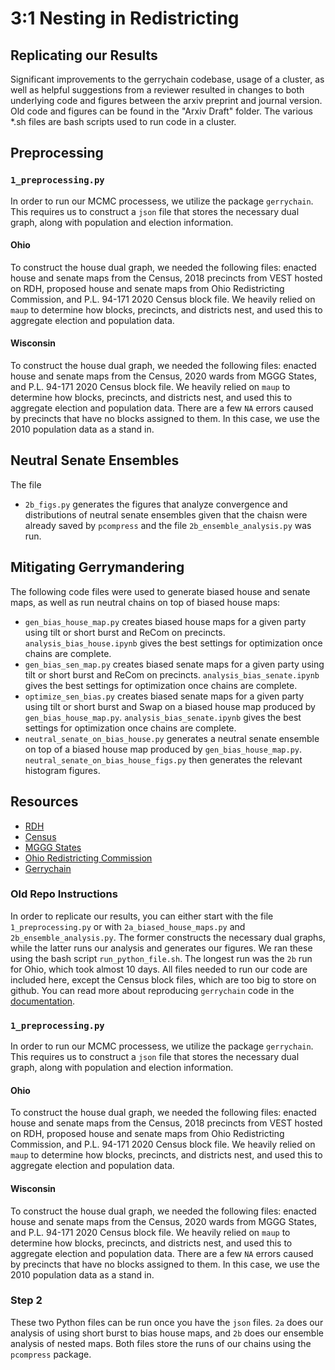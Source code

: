 # 3:1 Nesting in Redistricting 

## Replicating our Results
Significant improvements to the gerrychain codebase, usage of a cluster, as well as helpful suggestions from a reviewer resulted in changes to both underlying code and figures between the arxiv preprint and journal version. Old code and figures can be found in the "Arxiv Draft" folder. The various *.sh files are bash scripts used to run code in a cluster.

## Preprocessing
### `1_preprocessing.py`
In order to run our MCMC processess, we utilize the package `gerrychain`. This requires us to construct a `json` file that stores the necessary dual graph, along with population and election information.

#### Ohio
To construct the house dual graph, we needed the following files: enacted house and senate maps from the Census, 2018 precincts from VEST hosted on RDH, proposed house and senate maps from Ohio Redistricting Commission, and P.L. 94-171 2020 Census block file.
We heavily relied on `maup` to determine how blocks, precincts, and districts nest, and used this to aggregate election and population data.

#### Wisconsin
To construct the house dual graph, we needed the following files: enacted house and senate maps from the Census, 2020 wards from MGGG States, and P.L. 94-171 2020 Census block file.
We heavily relied on `maup` to determine how blocks, precincts, and districts nest, and used this to aggregate election and population data.
There are a few `NA` errors caused by precincts that have no blocks assigned to them.
In this case, we use the 2010 population data as a stand in.

## Neutral Senate Ensembles
The file 
- `2b_figs.py` generates the figures that analyze convergence and distributions of neutral senate ensembles given that the chaisn were already saved by `pcompress` and the file `2b_ensemble_analysis.py` was run.

## Mitigating Gerrymandering
The following code files were used to generate biased house and senate maps, as well as run neutral chains on top of biased house maps:

- `gen_bias_house_map.py` creates biased house maps for a given party using tilt or short burst and ReCom on precincts. `analysis_bias_house.ipynb` gives the best settings for optimization once chains are complete.
- `gen_bias_sen_map.py` creates biased senate maps for a given party using tilt or short burst and ReCom on precincts. `analysis_bias_senate.ipynb` gives the best settings for optimization once chains are complete.
- `optimize_sen_bias.py` creates biased senate maps for a given party using tilt or short burst and Swap on a biased house map produced by `gen_bias_house_map.py`. `analysis_bias_senate.ipynb` gives the best settings for optimization once chains are complete.
- `neutral_senate_on_bias_house.py` generates a neutral senate ensemble on top of a biased house map produced by `gen_bias_house_map.py`. `neutral_senate_on_bias_house_figs.py` then generates the relevant histogram figures.

## Resources
* [RDH](https://redistrictingdatahub.org/)
* [Census](https://www.census.gov/programs-surveys/decennial-census/about/rdo/summary-files.html)
* [MGGG States](https://github.com/mggg-states)
* [Ohio Redistricting Commission](https://archive.redistricting.ohio.gov/maps#view-maps)
* [Gerrychain](https://gerrychain.readthedocs.io/en/latest/index.html)


### Old Repo Instructions
In order to replicate our results, you can either start with the file `1_preprocessing.py` or with `2a_biased_house_maps.py` and `2b_ensemble_analysis.py`. 
The former constructs the necessary dual graphs, while the latter runs our analysis and generates our figures.
We ran these using the bash script `run_python_file.sh`.
The longest run was the `2b` run for Ohio, which took almost 10 days.
All files needed to run our code are included here, except the Census block files, which are too big to store on github.
You can read more about reproducing `gerrychain` code in the [documentation](https://gerrychain.readthedocs.io/en/latest/topics/reproducibility.html).

### `1_preprocessing.py`
In order to run our MCMC processess, we utilize the package `gerrychain`. This requires us to construct a `json` file that stores the necessary dual graph, along with population and election information.

#### Ohio
To construct the house dual graph, we needed the following files: enacted house and senate maps from the Census, 2018 precincts from VEST hosted on RDH, proposed house and senate maps from Ohio Redistricting Commission, and P.L. 94-171 2020 Census block file.
We heavily relied on `maup` to determine how blocks, precincts, and districts nest, and used this to aggregate election and population data.

#### Wisconsin
To construct the house dual graph, we needed the following files: enacted house and senate maps from the Census, 2020 wards from MGGG States, and P.L. 94-171 2020 Census block file.
We heavily relied on `maup` to determine how blocks, precincts, and districts nest, and used this to aggregate election and population data.
There are a few `NA` errors caused by precincts that have no blocks assigned to them.
In this case, we use the 2010 population data as a stand in.

### Step 2
These two Python files can be run once you have the `json` files. `2a` does our analysis of using short burst to bias house maps, and `2b` does our ensemble analysis of nested maps.
Both files store the runs of our chains using the `pcompress` package.


  
